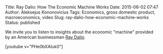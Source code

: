 Title: Ray Dalio: How The Economic Machine Works
Date: 2015-06-02 07:47
Author: Aleksejus Kononovicius
Tags: Economics, gross domestic product, macroeconomics, video
Slug: ray-dalio-how-economic-machine-works
Status: published

We invite you to
listen to insights about the economic "machine" provided by an American
businessman [Ray Dalio](https://en.wikipedia.org/wiki/Ray_Dalio).

[youtube v="PHe0bXAIuk0"]
